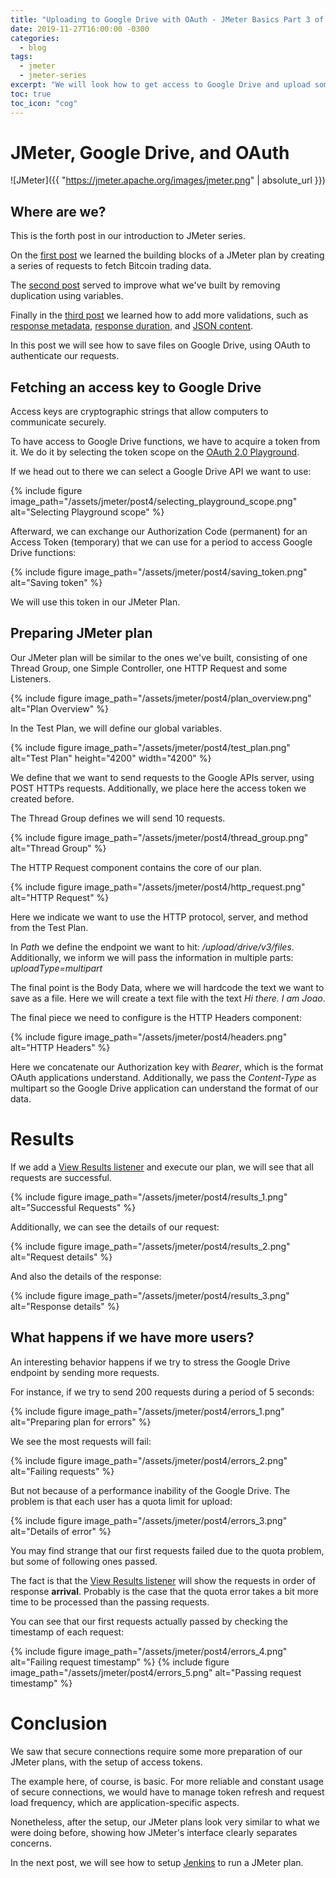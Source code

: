 ```yaml
---
title: "Uploading to Google Drive with OAuth - JMeter Basics Part 3 of 4"
date: 2019-11-27T16:00:00 -0300
categories:
  - blog
tags:
  - jmeter
  - jmeter-series
excerpt: "We will look how to get access to Google Drive and upload some text as a file"
toc: true
toc_icon: "cog"
---
```


# JMeter, Google Drive, and OAuth

![JMeter]({{ "https://jmeter.apache.org/images/jmeter.png" | absolute_url }})

## Where are we?

This is the forth post in our introduction to JMeter series.

On the [first post](http://thatsabug.com//blog/jmeter_1-jmeter_basics/) we learned the building blocks of a JMeter plan by creating a series of requests to fetch Bitcoin trading data.

The [second post](http://thatsabug.com//blog/jmeter_2/) served to improve what we've built by removing duplication using variables.

Finally in the [third post](http://thatsabug.com//blog/jmeter_3/) we learned how to add more validations, such as [response metadata](http://thatsabug.com//blog/jmeter_3/#response-assertion), [response duration](http://thatsabug.com//blog/jmeter_3/#duration-assertion), and [JSON content](http://thatsabug.com//blog/jmeter_3/#json-assertion).

In this post we will see how to save files on Google Drive, using OAuth to authenticate our requests.

## Fetching an access key to Google Drive

Access keys are cryptographic strings that allow computers to communicate securely.

To have access to Google Drive functions, we have to acquire a token from it. We do it by selecting the token scope on the [OAuth 2.0 Playground](https://developers.google.com/oauthplayground).

If we head out to there we can select a Google Drive API we want to use:

{% include figure image_path="/assets/jmeter/post4/selecting_playground_scope.png" alt="Selecting Playground scope" %}

Afterward, we can exchange our Authorization Code (permanent) for an Access Token (temporary) that we can use for a period to access Google Drive functions:

{% include figure image_path="/assets/jmeter/post4/saving_token.png" alt="Saving token" %}

We will use this token in our JMeter Plan.

## Preparing JMeter plan

Our JMeter plan will be similar to the ones we've built, consisting of one Thread Group, one Simple Controller, one HTTP Request and some Listeners.

{% include figure image_path="/assets/jmeter/post4/plan_overview.png" alt="Plan Overview" %}

In the Test Plan, we will define our global variables.

{% include figure image_path="/assets/jmeter/post4/test_plan.png" alt="Test Plan"  height="4200" width="4200" %}

We define that we want to send requests to the Google APIs server, using POST HTTPs requests. Additionally, we place here the access token we created before.

The Thread Group defines we will send 10 requests.

{% include figure image_path="/assets/jmeter/post4/thread_group.png" alt="Thread Group" %}

The HTTP Request component contains the core of our plan.

{% include figure image_path="/assets/jmeter/post4/http_request.png" alt="HTTP Request" %}

Here we indicate we want to use the HTTP protocol, server, and method from the Test Plan.

In _Path_ we define the endpoint we want to hit: _/upload/drive/v3/files_. Additionally, we inform we will pass the information in multiple parts: _uploadType=multipart_

The final point is the Body Data, where we will hardcode the text we want to save as a file. Here we will create a text file with the text _Hi there. I am Joao_.

The final piece we need to configure is the HTTP Headers component:

{% include figure image_path="/assets/jmeter/post4/headers.png" alt="HTTP Headers" %}

Here we concatenate our Authorization key with _Bearer_, which is the format OAuth applications understand. Additionally, we pass the _Content-Type_ as multipart so the Google Drive application can understand the format of our data.

# Results


If we add a [View Results listener](http://thatsabug.com/blog/jmeter_1-jmeter_basics/#listeners-reporting-results) and execute our plan, we will see that all requests are successful.

{% include figure image_path="/assets/jmeter/post4/results_1.png" alt="Successful Requests" %}

Additionally, we can see the details of our request:

{% include figure image_path="/assets/jmeter/post4/results_2.png" alt="Request details" %}

And also the details of the response:

{% include figure image_path="/assets/jmeter/post4/results_3.png" alt="Response details" %}

## What happens if we have more users?

An interesting behavior happens if we try to stress the Google Drive endpoint by sending more requests.

For instance, if we try to send 200 requests during a period of 5 seconds:

{% include figure image_path="/assets/jmeter/post4/errors_1.png" alt="Preparing plan for errors" %}

We see the most requests will fail:

{% include figure image_path="/assets/jmeter/post4/errors_2.png" alt="Failing requests" %}

But not because of a performance inability of the Google Drive. The problem is that each user has a quota
limit for upload:

{% include figure image_path="/assets/jmeter/post4/errors_3.png" alt="Details of error" %}

You may find strange that our first requests failed due to the quota problem, but some of following ones passed.

The fact is that the [View Results listener](http://thatsabug.com/blog/jmeter_1-jmeter_basics/#listeners-reporting-results) will show the requests in order of response **arrival**. Probably is the case that the quota error takes a bit more time to be processed than the passing requests.

You can see that our first requests actually passed by checking the timestamp of each request:

{% include figure image_path="/assets/jmeter/post4/errors_4.png" alt="Failing request timestamp" %}
{% include figure image_path="/assets/jmeter/post4/errors_5.png" alt="Passing request timestamp" %}

# Conclusion

We saw that secure connections require some more preparation of our JMeter plans, with the setup of access tokens.

The example here, of course, is basic. For more reliable and constant usage of secure connections, we would have to manage token refresh and request load frequency, which are application-specific aspects.

Nonetheless, after the setup, our JMeter plans look very similar to what we were doing before, showing how JMeter's interface clearly separates concerns.

In the next post, we will see how to setup [Jenkins](https://jenkins.io/) to run a JMeter plan.
